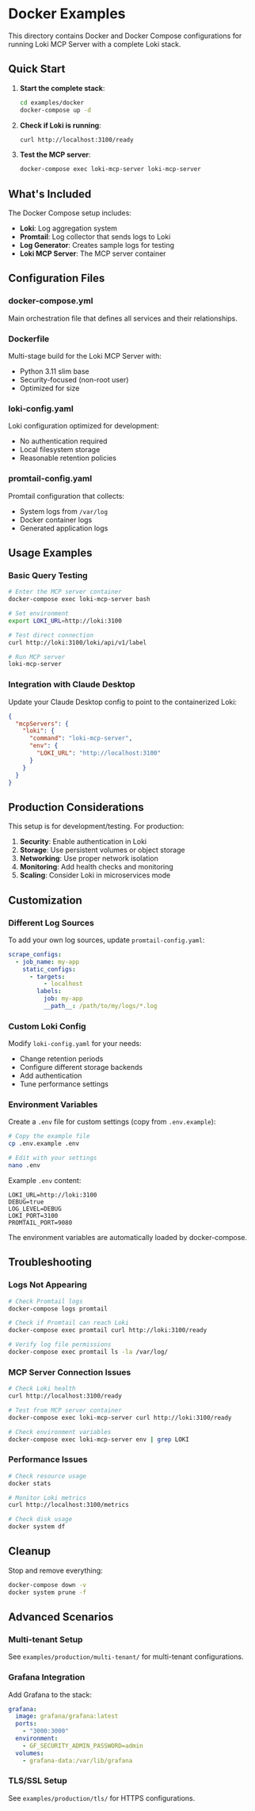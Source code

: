 # Docker Examples

This directory contains Docker and Docker Compose configurations for running Loki MCP Server with a complete Loki stack.

## Quick Start

1. **Start the complete stack**:
   ```bash
   cd examples/docker
   docker-compose up -d
   ```

2. **Check if Loki is running**:
   ```bash
   curl http://localhost:3100/ready
   ```

3. **Test the MCP server**:
   ```bash
   docker-compose exec loki-mcp-server loki-mcp-server
   ```

## What's Included

The Docker Compose setup includes:

- **Loki**: Log aggregation system
- **Promtail**: Log collector that sends logs to Loki  
- **Log Generator**: Creates sample logs for testing
- **Loki MCP Server**: The MCP server container

## Configuration Files

### docker-compose.yml
Main orchestration file that defines all services and their relationships.

### Dockerfile
Multi-stage build for the Loki MCP Server with:
- Python 3.11 slim base
- Security-focused (non-root user)
- Optimized for size

### loki-config.yaml
Loki configuration optimized for development:
- No authentication required
- Local filesystem storage
- Reasonable retention policies

### promtail-config.yaml
Promtail configuration that collects:
- System logs from `/var/log`
- Docker container logs
- Generated application logs

## Usage Examples

### Basic Query Testing
```bash
# Enter the MCP server container
docker-compose exec loki-mcp-server bash

# Set environment
export LOKI_URL=http://loki:3100

# Test direct connection
curl http://loki:3100/loki/api/v1/label

# Run MCP server
loki-mcp-server
```

### Integration with Claude Desktop

Update your Claude Desktop config to point to the containerized Loki:

```json
{
  "mcpServers": {
    "loki": {
      "command": "loki-mcp-server",
      "env": {
        "LOKI_URL": "http://localhost:3100"
      }
    }
  }
}
```

## Production Considerations

This setup is for development/testing. For production:

1. **Security**: Enable authentication in Loki
2. **Storage**: Use persistent volumes or object storage
3. **Networking**: Use proper network isolation
4. **Monitoring**: Add health checks and monitoring
5. **Scaling**: Consider Loki in microservices mode

## Customization

### Different Log Sources

To add your own log sources, update `promtail-config.yaml`:

```yaml
scrape_configs:
  - job_name: my-app
    static_configs:
      - targets:
          - localhost
        labels:
          job: my-app
          __path__: /path/to/my/logs/*.log
```

### Custom Loki Config

Modify `loki-config.yaml` for your needs:
- Change retention periods
- Configure different storage backends
- Add authentication
- Tune performance settings

### Environment Variables

Create a `.env` file for custom settings (copy from `.env.example`):

```bash
# Copy the example file
cp .env.example .env

# Edit with your settings
nano .env
```

Example `.env` content:
```env
LOKI_URL=http://loki:3100
DEBUG=true
LOG_LEVEL=DEBUG
LOKI_PORT=3100
PROMTAIL_PORT=9080
```

The environment variables are automatically loaded by docker-compose.

## Troubleshooting

### Logs Not Appearing
```bash
# Check Promtail logs
docker-compose logs promtail

# Check if Promtail can reach Loki
docker-compose exec promtail curl http://loki:3100/ready

# Verify log file permissions
docker-compose exec promtail ls -la /var/log/
```

### MCP Server Connection Issues
```bash
# Check Loki health
curl http://localhost:3100/ready

# Test from MCP server container
docker-compose exec loki-mcp-server curl http://loki:3100/ready

# Check environment variables
docker-compose exec loki-mcp-server env | grep LOKI
```

### Performance Issues
```bash
# Check resource usage
docker stats

# Monitor Loki metrics
curl http://localhost:3100/metrics

# Check disk usage
docker system df
```

## Cleanup

Stop and remove everything:
```bash
docker-compose down -v
docker system prune -f
```

## Advanced Scenarios

### Multi-tenant Setup
See `examples/production/multi-tenant/` for multi-tenant configurations.

### Grafana Integration
Add Grafana to the stack:

```yaml
grafana:
  image: grafana/grafana:latest
  ports:
    - "3000:3000"
  environment:
    - GF_SECURITY_ADMIN_PASSWORD=admin
  volumes:
    - grafana-data:/var/lib/grafana
```

### TLS/SSL Setup
See `examples/production/tls/` for HTTPS configurations.
